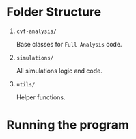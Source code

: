 # Folder Structure


1. `cvf-analysis/`

    Base classes for `Full Analysis` code.
    
    
    
1. `simulations/`

    All simulations logic and code.

    
1. `utils/`

    Helper functions.


# Running the program

